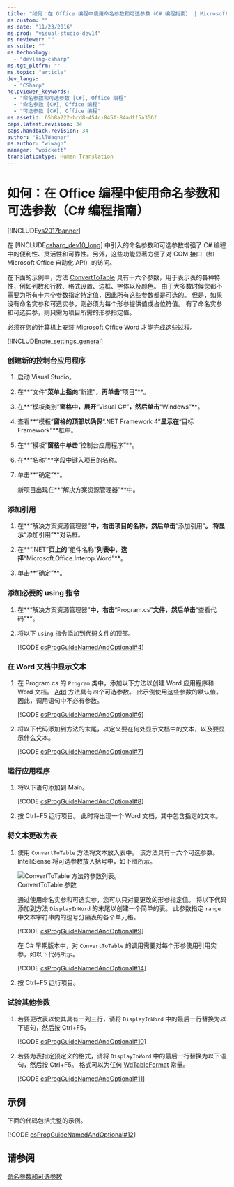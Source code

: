 ```yaml
---
title: "如何：在 Office 编程中使用命名参数和可选参数（C# 编程指南） | Microsoft Docs"
ms.custom: ""
ms.date: "11/23/2016"
ms.prod: "visual-studio-dev14"
ms.reviewer: ""
ms.suite: ""
ms.technology: 
  - "devlang-csharp"
ms.tgt_pltfrm: ""
ms.topic: "article"
dev_langs: 
  - "CSharp"
helpviewer_keywords: 
  - "命名参数和可选参数 [C#], Office 编程"
  - "命名参数 [C#], Office 编程"
  - "可选参数 [C#], Office 编程"
ms.assetid: 65b8a222-bcd8-454c-845f-84adff5a356f
caps.latest.revision: 34
caps.handback.revision: 34
author: "BillWagner"
ms.author: "wiwagn"
manager: "wpickett"
translationtype: Human Translation
---
```

# 如何：在 Office 编程中使用命名参数和可选参数（C# 编程指南）
[!INCLUDE[vs2017banner](../../../csharp/includes/vs2017banner.md)]

在 [!INCLUDE[csharp_dev10_long](../../../csharp/programming-guide/classes-and-structs/includes/csharp_dev10_long_md.md)] 中引入的命名参数和可选参数增强了 C\# 编程中的便利性、灵活性和可靠性。另外，这些功能显著方便了对 COM 接口（如 Microsoft Office 自动化 API）的访问。  
  
 在下面的示例中，方法 [ConvertToTable](http://go.microsoft.com/fwlink/?LinkId=145378) 具有十六个参数，用于表示表的各种特性，例如列数和行数、格式设置、边框、字体以及颜色。  由于大多数时候您都不需要为所有十六个参数指定特定值，因此所有这些参数都是可选的。  但是，如果没有命名实参和可选实参，则必须为每个形参提供值或占位符值。  有了命名实参和可选实参，则只需为项目所需的形参指定值。  
  
 必须在您的计算机上安装 Microsoft Office Word 才能完成这些过程。  
  
 [!INCLUDE[note_settings_general](../../../csharp/language-reference/compiler-messages/includes/note_settings_general_md.md)]  
  
### 创建新的控制台应用程序  
  
1.  启动 Visual Studio。  
  
2.  在**“文件”**菜单上指向**“新建”**，再单击**“项目”**。  
  
3.  在**“模板类别”**窗格中，展开**“Visual C\#”**，然后单击**“Windows”**。  
  
4.  查看**“模板”**窗格的顶部以确保**“.NET Framework 4”**显示在**“目标 Framework”**框中。  
  
5.  在**“模板”**窗格中单击**“控制台应用程序”**。  
  
6.  在**“名称”**字段中键入项目的名称。  
  
7.  单击**“确定”**。  
  
     新项目出现在**“解决方案资源管理器”**中。  
  
### 添加引用  
  
1.  在**“解决方案资源管理器”**中，右击项目的名称，然后单击**“添加引用”**。  将显示**“添加引用”**对话框。  
  
2.  在**“.NET”**页上的**“组件名称”**列表中，选择**“Microsoft.Office.Interop.Word”**。  
  
3.  单击**“确定”**。  
  
### 添加必要的 using 指令  
  
1.  在**“解决方案资源管理器”**中，右击**“Program.cs”**文件，然后单击**“查看代码”**。  
  
2.  将以下 `using` 指令添加到代码文件的顶部。  
  
     [!CODE [csProgGuideNamedAndOptional#4](../CodeSnippet/VS_Snippets_VBCSharp/csprogguidenamedandoptional#4)]  
  
### 在 Word 文档中显示文本  
  
1.  在 Program.cs 的 `Program` 类中，添加以下方法以创建 Word 应用程序和 Word 文档。  [Add](http://go.microsoft.com/fwlink/?LinkId=145381) 方法具有四个可选参数。  此示例使用这些参数的默认值。  因此，调用语句中不必有参数。  
  
     [!CODE [csProgGuideNamedAndOptional#6](../CodeSnippet/VS_Snippets_VBCSharp/csprogguidenamedandoptional#6)]  
  
2.  将以下代码添加到方法的末尾，以定义要在何处显示文档中的文本，以及要显示什么文本。  
  
     [!CODE [csProgGuideNamedAndOptional#7](../CodeSnippet/VS_Snippets_VBCSharp/csprogguidenamedandoptional#7)]  
  
### 运行应用程序  
  
1.  将以下语句添加到 Main。  
  
     [!CODE [csProgGuideNamedAndOptional#8](../CodeSnippet/VS_Snippets_VBCSharp/csprogguidenamedandoptional#8)]  
  
2.  按 Ctrl\+F5 运行项目。  此时将出现一个 Word 文档，其中包含指定的文本。  
  
### 将文本更改为表  
  
1.  使用 `ConvertToTable` 方法将文本放入表中。  该方法具有十六个可选参数。  IntelliSense 将可选参数放入括号中，如下图所示。  
  
     ![ConvertToTable 方法的参数列表。](../../../csharp/programming-guide/classes-and-structs/media/convert_tableparameters.png "Convert\_TableParameters")  
ConvertToTable 参数  
  
     通过使用命名实参和可选实参，您可以只对要更改的形参指定值。  将以下代码添加到方法 `DisplayInWord` 的末尾以创建一个简单的表。  此参数指定 `range` 中文本字符串内的逗号分隔表的各个单元格。  
  
     [!CODE [csProgGuideNamedAndOptional#9](../CodeSnippet/VS_Snippets_VBCSharp/csprogguidenamedandoptional#9)]  
  
     在 C\# 早期版本中，对 `ConvertToTable` 的调用需要对每个形参使用引用实参，如以下代码所示。  
  
     [!CODE [csProgGuideNamedAndOptional#14](../CodeSnippet/VS_Snippets_VBCSharp/csprogguidenamedandoptional#14)]  
  
2.  按 Ctrl\+F5 运行项目。  
  
### 试验其他参数  
  
1.  若要更改表以使其具有一列三行，请将 `DisplayInWord` 中的最后一行替换为以下语句，然后按 Ctrl\+F5。  
  
     [!CODE [csProgGuideNamedAndOptional#10](../CodeSnippet/VS_Snippets_VBCSharp/csprogguidenamedandoptional#10)]  
  
2.  若要为表指定预定义的格式，请将 `DisplayInWord` 中的最后一行替换为以下语句，然后按 Ctrl\+F5。  格式可以为任何 [WdTableFormat](http://go.microsoft.com/fwlink/?LinkId=145382) 常量。  
  
     [!CODE [csProgGuideNamedAndOptional#11](../CodeSnippet/VS_Snippets_VBCSharp/csprogguidenamedandoptional#11)]  
  
## 示例  
 下面的代码包括完整的示例。  
  
 [!CODE [csProgGuideNamedAndOptional#12](../CodeSnippet/VS_Snippets_VBCSharp/csprogguidenamedandoptional#12)]  
  
## 请参阅  
 [命名参数和可选参数](../../../csharp/programming-guide/classes-and-structs/named-and-optional-arguments.md)